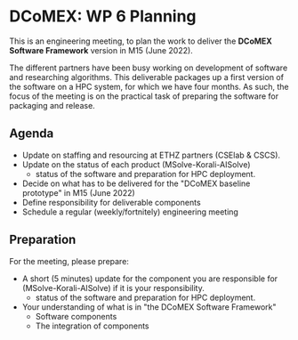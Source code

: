 # DCoMEX: WP 6 Planning

This is an engineering meeting, to plan the work to deliver the **DCoMEX Software Framework** version in M15 (June 2022).

The different partners have been busy working on development of software and researching algorithms. This deliverable packages up a first version of the software on a HPC system, for which we have four months. As such, the focus of the meeting is on the practical task of preparing the software for packaging and release.

## Agenda

* Update on staffing and resourcing at ETHZ partners (CSElab & CSCS).
* Update on the status of each product (MSolve-Korali-AISolve)
    * status of the software and preparation for HPC deployment.
* Decide on what has to be delivered for the "DCoMEX baseline prototype" in M15 (June 2022)
* Define responsibility for deliverable components
* Schedule a regular (weekly/fortnitely) engineering meeting

## Preparation

For the meeting, please prepare:
* A short (5 minutes) update for the component you are responsible for (MSolve-Korali-AISolve) if it is your responsibility.
    * status of the software and preparation for HPC deployment.
* Your understanding of what is in "the DCoMEX Software Framework"
    * Software components
    * The integration of components
